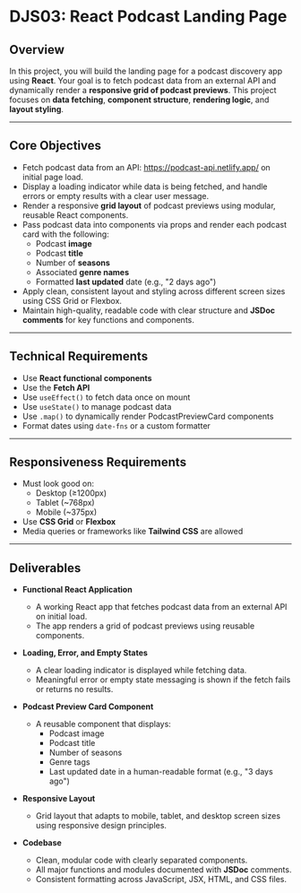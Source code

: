 # DJS03: React Podcast Landing Page

## Overview

In this project, you will build the landing page for a podcast discovery app using **React**. Your goal is to fetch podcast data from an external API and dynamically render a **responsive grid of podcast previews**. This project focuses on **data fetching**, **component structure**, **rendering logic**, and **layout styling**.

---

## Core Objectives

- Fetch podcast data from an API: https://podcast-api.netlify.app/ on initial page load.
- Display a loading indicator while data is being fetched, and handle errors or empty results with a clear user message.
- Render a responsive **grid layout** of podcast previews using modular, reusable React components.
- Pass podcast data into components via props and render each podcast card with the following:
  - Podcast **image**
  - Podcast **title**
  - Number of **seasons**
  - Associated **genre names**
  - Formatted **last updated** date (e.g., "2 days ago")
- Apply clean, consistent layout and styling across different screen sizes using CSS Grid or Flexbox.
- Maintain high-quality, readable code with clear structure and **JSDoc comments** for key functions and components.

---

## Technical Requirements

- Use **React functional components**
- Use the **Fetch API**
- Use `useEffect()` to fetch data once on mount
- Use `useState()` to manage podcast data
- Use `.map()` to dynamically render PodcastPreviewCard components
- Format dates using `date-fns` or a custom formatter

---

## Responsiveness Requirements

- Must look good on:
  - Desktop (≥1200px)
  - Tablet (~768px)
  - Mobile (~375px)
- Use **CSS Grid** or **Flexbox**
- Media queries or frameworks like **Tailwind CSS** are allowed

---

## Deliverables

- **Functional React Application**

  - A working React app that fetches podcast data from an external API on initial load.
  - The app renders a grid of podcast previews using reusable components.

- **Loading, Error, and Empty States**

  - A clear loading indicator is displayed while fetching data.
  - Meaningful error or empty state messaging is shown if the fetch fails or returns no results.

- **Podcast Preview Card Component**

  - A reusable component that displays:
    - Podcast image
    - Podcast title
    - Number of seasons
    - Genre tags
    - Last updated date in a human-readable format (e.g., "3 days ago")

- **Responsive Layout**

  - Grid layout that adapts to mobile, tablet, and desktop screen sizes using responsive design principles.

- **Codebase**
  - Clean, modular code with clearly separated components.
  - All major functions and modules documented with **JSDoc** comments.
  - Consistent formatting across JavaScript, JSX, HTML, and CSS files.